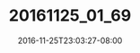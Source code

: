 ---
title: "20161125_01_69"
date: 2016-11-25T23:03:27-08:00
draft: false
location: Wenatchee Nat'l Forest, WA
img_url: https://d17enza3bfujl8.cloudfront.net/20161125_01_69.jpg
original_fn: ""
tags:
- Wenatchee Nat'l Forest, WA
- trees
- landscapes

---